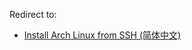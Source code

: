Redirect to:

*   [Install Arch Linux from SSH (简体中文)](/index.php/Install_Arch_Linux_from_SSH_(%E7%AE%80%E4%BD%93%E4%B8%AD%E6%96%87) "Install Arch Linux from SSH (简体中文)")